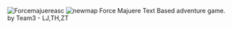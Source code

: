 ![Forcemajuereasc](https://user-images.githubusercontent.com/58896705/165787282-819b70e6-4680-4238-b0c6-33d85555aa83.jpg)
![newmap](https://user-images.githubusercontent.com/58896705/166329713-dd178c81-fb82-423c-9e0f-9c9001ba8aea.jpg)
Force Majuere
Text Based adventure game.
by Team3 - LJ,TH,ZT

